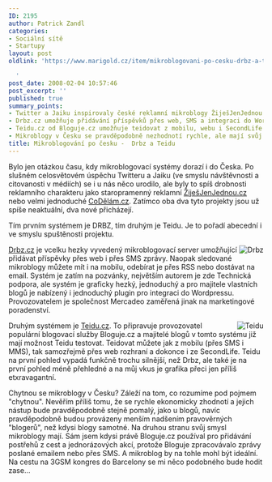 ```yaml
---
ID: 2195
author: Patrick Zandl
categories:
- Sociální sítě
- Startupy
layout: post
oldlink: 'https://www.marigold.cz/item/mikroblogovani-po-cesku-drbz-a-teidu

  '
post_date: 2008-02-04 10:57:46
post_excerpt: ''
published: true
summary_points:
- Twitter a Jaiku inspirovaly české reklamní mikroblogy ŽiješJenJednou.cz a CoDělám.cz.
- Drbz.cz umožňuje přidávání příspěvků přes web, SMS a integraci do Wordpressu.
- Teidu.cz od Bloguje.cz umožňuje teidovat z mobilu, webu i SecondLife.
- Mikroblogy v Česku se pravděpodobně nezhodnotí rychle, ale mají svůj smysl.
title: Mikroblogování po česku -  Drbz a Teidu
---
```


Bylo jen otázkou času, kdy mikroblogovací systémy dorazí i do Česka. Po slušném celosvětovém úspěchu Twitteru a Jaiku (ve smyslu návštěvnosti a citovanosti v médiích) se i u nás něco urodilo, ale byly to spíš drobnosti reklamního charakteru jako staropramenný reklamní <a href="http://www.zijesjenjednou.cz">ŽiješJenJednou.cz</a> nebo velmi jednoduché <a href="http://www.codelam.cz">CoDělám.cz</a>. Zatímco oba dva tyto projekty jsou už spíše neaktuální, dva nové přicházejí.
<!--more-->
Tím prvním systémem je DRBZ, tím druhým je Teidu. Je to pořadí abecední i ve smyslu spuštěnosti projektu. 

<a class="imagelink" href="http://www.marigold.cz/wp-content/uploads/picture-141.png" title="Drbz"><img id="image2196" src="http://www.marigold.cz/wp-content/uploads/picture-141.thumbnail.png" alt="Drbz" align="right" /></a>
<a href="http://www.drbz.cz">Drbz.cz</a> je vcelku hezky vyvedený mikroblogovací server umožňující přidávat příspěvky přes web i přes SMS zprávy. Naopak sledované mikroblogy můžete mít i na mobilu, odebírat je přes RSS nebo dostávat na email. Systém je zatím na pozvánky, největším autorem je zde Technická podpora, ale systém je graficky hezký, jednoduchý a pro majitele vlastních blogů je nabízený i jednoduchý plugin pro integraci do Wordpressu. Provozovatelem je společnost Mercadeo zaměřená jinak na marketingové poradenství. 

<a class="imagelink" href="http://www.marigold.cz/wp-content/uploads/picture-13.png" title="Teidu"><img id="image2197" src="http://www.marigold.cz/wp-content/uploads/picture-13.thumbnail.png" alt="Teidu" align="right" /></a>Druhým systémem je <a href="http://www.teidu.cz">Teidu.cz</a>. To připravuje provozovatel populární blogovací služby Bloguje.cz a majitelé blogů v tomto systému již mají možnost Teidu testovat. Teidovat můžete jak z mobilu (přes SMS i MMS), tak samozřejmě přes web rozhraní a dokonce i ze SecondLife. Teidu na první pohled vypadá funkčně trochu silnější, než Drbz, ale také je na první pohled méně přehledné a na můj vkus je grafika přeci jen příliš etxravagantní. 

Chytnou se mikroblogy v Česku? Záleží na tom, co rozumíme pod pojmem "chytnou". Nevěřím příliš tomu, že se rychle ekonomicky zhodnotí a jejich nástup bude pravděpodobně stejně pomalý, jako u blogů, navíc pravděpodobně budou provázeny menším nadšením pravověrných "blogerů", než kdysi blogy samotné. Na druhou stranu svůj smysl mikroblogy mají. Sám jsem kdysi právě Bloguje.cz používal pro přidávání postřehů z cest a jednorázových akcí, protože Bloguje zpracovávalo zprávy poslané emailem nebo přes SMS. A mikroblog by na tohle mohl být ideální. Na cestu na 3GSM kongres do Barcelony se mi něco podobného bude hodit zase...